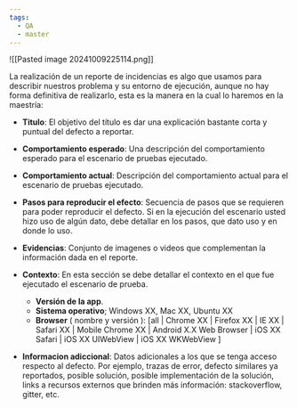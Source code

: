 ```yaml
---
tags:
  - QA
  - master
---
```


![[Pasted image 20241009225114.png]]

La realización de un reporte de incidencias es algo que usamos para describir nuestros problema y su entorno de ejecución, aunque no hay forma definitiva de realizarlo, esta es la manera en la cual lo haremos en la maestría:

- **Titulo**: El objetivo del título es dar una explicación bastante corta y puntual del defecto a reportar.

- **Comportamiento esperado**: Una descripción del comportamiento esperado para el escenario de pruebas ejecutado.

- **Comportamiento actual**: Descripción del comportamiento actual para el escenario de pruebas ejecutado.

- **Pasos para reproducir el efecto**: Secuencia de pasos que se requieren para poder reproducir el defecto. Si en la ejecución del escenario usted hizo uso de algún dato, debe detallar en los pasos, que dato uso y en donde lo uso.

- **Evidencias**: Conjunto de imagenes o videos que complementan la información dada en el reporte.

- **Contexto**: En esta sección se debe detallar el contexto en el que fue ejecutado el escenario de prueba.
	- **Versión de la app**.
	- **Sistema operativo**; Windows XX, Mac XX, Ubuntu XX
	- **Browser** ( nombre y versión ): [all | Chrome XX | Firefox XX | IE XX | Safari XX | Mobile Chrome XX |  Android X.X Web Browser | iOS XX Safari | iOS XX UIWebView | iOS XX  WKWebView ]

- **Informacion adiccional**: Datos adicionales a los que se tenga acceso respecto al defecto. Por ejemplo, trazas de error, defecto similares ya reportados, posible solución, posible implementación de la solución, links a recursos externos que brinden más información: stackoverflow, gitter, etc.

